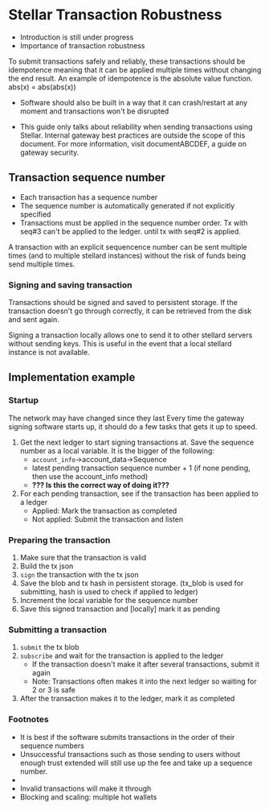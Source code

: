 Stellar Transaction Robustness
==============================

- Introduction is still under progress
- Importance of transaction robustness

To submit transactions safely and reliably, these transactions should be idempotence meaning that it can be applied multiple times without changing the end result. An example of idempotence is the absolute value function. abs(x) = abs(abs(x))

- Software should also be built in a way that it can crash/restart at any moment and transactions won't be disrupted

- This guide only talks about reliability when sending transactions using Stellar. Internal gateway best practices are outside the scope of this document. For more information, visit documentABCDEF, a guide on gateway security.

## Transaction sequence number
- Each transaction has a sequence number
- The sequence number is automatically generated if not explicitly specified
- Transactions must be applied in the sequence number order. Tx with seq#3 can't be applied to the ledger. until tx with seq#2 is applied.

A transaction with an explicit sequencence number can be sent multiple times (and to multiple stellard instances) without the risk of funds being send multiple times.

### Signing and saving transaction
Transactions should be signed and saved to persistent storage. If the transaction doesn't go through correctly, it can be retrieved from the disk and sent again.

Signing a transaction locally allows one to send it to other stellard servers without sending keys. This is useful in the event that a local stellard instance is not available.

## Implementation example
### Startup
The network may have changed since they last Every time the gateway signing software starts up, it should do a few tasks that gets it up to speed.

1. Get the next ledger to start signing transactions at. Save the sequence number as a local variable. It is the bigger of the following:
    - `account_info`->account_data->Sequence
    - latest pending transaction sequence number + 1 (if none pending, then use the account_info method)
    - **??? Is this the correct way of doing it???**
2. For each pending transaction, see if the transaction has been applied to a ledger
    - Applied: Mark the transaction as completed
    - Not applied: Submit the transaction and listen

### Preparing the transaction
1. Make sure that the transaction is valid
2. Build the tx json
3. `sign` the transaction with the tx json
4. Save the blob and tx hash in persistent storage. (tx_blob is used for submitting, hash is used to check if applied to ledger)
5. Increment the local variable for the sequence number
6. Save this signed transaction and [locally] mark it as pending

### Submitting a transaction
1. `submit` the tx blob
2. `subscribe` and wait for the transaction is applied to the ledger
    - If the transaction doesn't make it after several transactions, submit it again
    - Note: Transactions often makes it into the next ledger so waiting for 2 or 3 is safe
3. After the transaction makes it to the ledger, mark it as completed

### Footnotes
- It is best if the software submits transactions in the order of their sequence numbers
- Unsuccessful transactions such as those sending to users without enough trust extended will still use up the fee and take up a sequence number.
-
- Invalid transactions will make it through
- Blocking and scaling: multiple hot wallets
